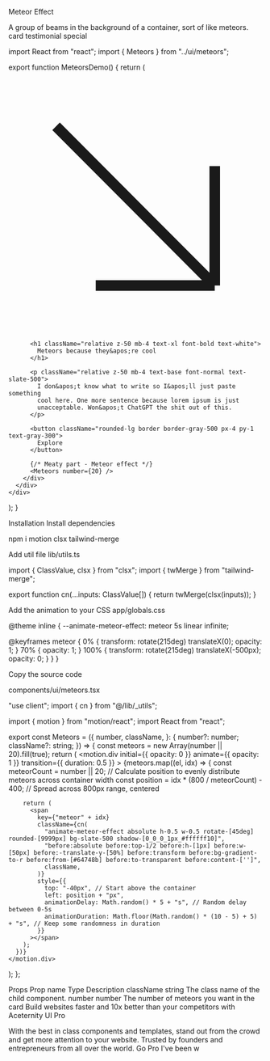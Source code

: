 Meteor Effect

A group of beams in the background of a container, sort of like meteors.
card
testimonial
special

import React from "react";
import { Meteors } from "../ui/meteors";

export function MeteorsDemo() {
return (
<div className="">
<div className="relative w-full max-w-xl">
<div className="absolute inset-0 h-full w-full scale-[0.80] transform rounded-full bg-red-500 bg-gradient-to-r from-blue-500 to-teal-500 blur-3xl" />
<div className="relative flex h-full flex-col items-start justify-end overflow-hidden rounded-2xl border border-gray-800 bg-gray-900 px-4 py-8 shadow-xl">
<div className="mb-4 flex h-5 w-5 items-center justify-center rounded-full border border-gray-500">
<svg
              xmlns="http://www.w3.org/2000/svg"
              fill="none"
              viewBox="0 0 24 24"
              strokeWidth="1.5"
              stroke="currentColor"
              className="h-2 w-2 text-gray-300"
            >
<path
                strokeLinecap="round"
                strokeLinejoin="round"
                d="M4.5 4.5l15 15m0 0V8.25m0 11.25H8.25"
              />
</svg>
</div>

          <h1 className="relative z-50 mb-4 text-xl font-bold text-white">
            Meteors because they&apos;re cool
          </h1>

          <p className="relative z-50 mb-4 text-base font-normal text-slate-500">
            I don&apos;t know what to write so I&apos;ll just paste something
            cool here. One more sentence because lorem ipsum is just
            unacceptable. Won&apos;t ChatGPT the shit out of this.
          </p>

          <button className="rounded-lg border border-gray-500 px-4 py-1 text-gray-300">
            Explore
          </button>

          {/* Meaty part - Meteor effect */}
          <Meteors number={20} />
        </div>
      </div>
    </div>

);
}

Installation
Install dependencies

npm i motion clsx tailwind-merge

Add util file
lib/utils.ts

import { ClassValue, clsx } from "clsx";
import { twMerge } from "tailwind-merge";

export function cn(...inputs: ClassValue[]) {
return twMerge(clsx(inputs));
}

Add the animation to your CSS
app/globals.css

@theme inline {
--animate-meteor-effect: meteor 5s linear infinite;

@keyframes meteor {
0% {
transform: rotate(215deg) translateX(0);
opacity: 1;
}
70% {
opacity: 1;
}
100% {
transform: rotate(215deg) translateX(-500px);
opacity: 0;
}
}
}

Copy the source code

components/ui/meteors.tsx

"use client";
import { cn } from "@/lib/\_utils";

import { motion } from "motion/react";
import React from "react";

export const Meteors = ({
number,
className,
}: {
number?: number;
className?: string;
}) => {
const meteors = new Array(number || 20).fill(true);
return (
<motion.div
initial={{ opacity: 0 }}
animate={{ opacity: 1 }}
transition={{ duration: 0.5 }} >
{meteors.map((el, idx) => {
const meteorCount = number || 20;
// Calculate position to evenly distribute meteors across container width
const position = idx \* (800 / meteorCount) - 400; // Spread across 800px range, centered

        return (
          <span
            key={"meteor" + idx}
            className={cn(
              "animate-meteor-effect absolute h-0.5 w-0.5 rotate-[45deg] rounded-[9999px] bg-slate-500 shadow-[0_0_0_1px_#ffffff10]",
              "before:absolute before:top-1/2 before:h-[1px] before:w-[50px] before:-translate-y-[50%] before:transform before:bg-gradient-to-r before:from-[#64748b] before:to-transparent before:content-['']",
              className,
            )}
            style={{
              top: "-40px", // Start above the container
              left: position + "px",
              animationDelay: Math.random() * 5 + "s", // Random delay between 0-5s
              animationDuration: Math.floor(Math.random() * (10 - 5) + 5) + "s", // Keep some randomness in duration
            }}
          ></span>
        );
      })}
    </motion.div>

);
};

Props
Prop name Type Description
className string The class name of the child component.
number number The number of meteors you want in the card
Build websites faster and 10x better than your competitors with Aceternity UI Pro

With the best in class components and templates, stand out from the crowd and get more attention to your website. Trusted by founders and entrepreneurs from all over the world.
Go Pro
I've been w
